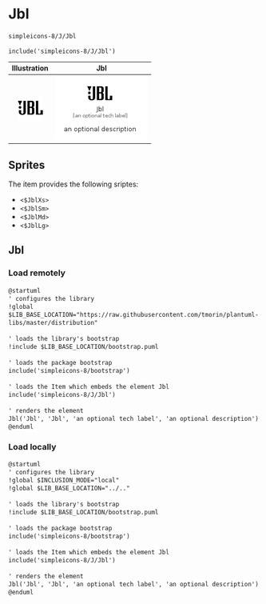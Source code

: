 # Jbl


```text
simpleicons-8/J/Jbl
```

```text
include('simpleicons-8/J/Jbl')
```



| Illustration | Jbl |
| :---: | :---: |
| ![illustration for Illustration](../../simpleicons-8/J/Jbl.png) | ![illustration for Jbl](../../simpleicons-8/J/Jbl.Local.png) |



## Sprites
The item provides the following sriptes:

- `<$JblXs>`
- `<$JblSm>`
- `<$JblMd>`
- `<$JblLg>`





## Jbl

### Load remotely
```plantuml
@startuml
' configures the library
!global $LIB_BASE_LOCATION="https://raw.githubusercontent.com/tmorin/plantuml-libs/master/distribution"

' loads the library's bootstrap
!include $LIB_BASE_LOCATION/bootstrap.puml

' loads the package bootstrap
include('simpleicons-8/bootstrap')

' loads the Item which embeds the element Jbl
include('simpleicons-8/J/Jbl')

' renders the element
Jbl('Jbl', 'Jbl', 'an optional tech label', 'an optional description')
@enduml
```

### Load locally
```plantuml
@startuml
' configures the library
!global $INCLUSION_MODE="local"
!global $LIB_BASE_LOCATION="../.."

' loads the library's bootstrap
!include $LIB_BASE_LOCATION/bootstrap.puml

' loads the package bootstrap
include('simpleicons-8/bootstrap')

' loads the Item which embeds the element Jbl
include('simpleicons-8/J/Jbl')

' renders the element
Jbl('Jbl', 'Jbl', 'an optional tech label', 'an optional description')
@enduml
```

